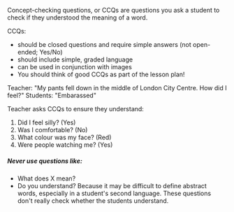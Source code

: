 Concept-checking questions, or CCQs are questions you ask a student to check if they understood the meaning of a word. 

CCQs:
- should be closed questions and require simple answers (not open-ended; Yes/No)
- should include simple, graded language
- can be used in conjunction with images
- You should think of good CCQs as part of the lesson plan!

Teacher: "My pants fell down in the middle of London City Centre. How did I feel?"
Students: "Embarassed"

Teacher asks CCQs to ensure they understand:
1. Did I feel silly? (Yes)
2. Was I comfortable? (No)
3. What colour was my face? (Red)
4. Were people watching me? (Yes)
##### Never use questions like:
- What does X mean?
- Do you understand?
Because it may be difficult to define abstract words, especially in a student's second language. These questions don't really check whether the students understand.